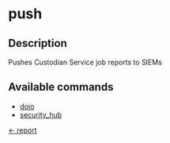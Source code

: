 # push

## Description

Pushes Custodian Service job reports to SIEMs

## Available commands

- [dojo](./dojo.md)
- [security_hub](./security_hub.md)


[← report](../index.md)